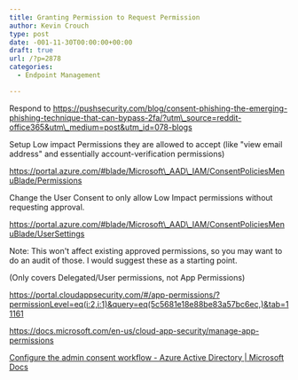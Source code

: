 ```yaml
---
title: Granting Permission to Request Permission
author: Kevin Crouch
type: post
date: -001-11-30T00:00:00+00:00
draft: true
url: /?p=2878
categories:
  - Endpoint Management

---
```

 

Respond to https://pushsecurity.com/blog/consent-phishing-the-emerging-phishing-technique-that-can-bypass-2fa/?utm\_source=reddit-office365&utm\_medium=post&utm_id=078-blogs  
  
Setup Low impact Permissions they are allowed to accept (like "view email address" and essentially account-verification permissions)  
  
https://portal.azure.com/#blade/Microsoft\_AAD\_IAM/ConsentPoliciesMenuBlade/Permissions  
  
Change the User Consent to only allow Low Impact permissions without requesting approval.  
  
https://portal.azure.com/#blade/Microsoft\_AAD\_IAM/ConsentPoliciesMenuBlade/UserSettings  
  
  
  
Note: This won't affect existing approved permissions, so you may want to do an audit of those. I would suggest these as a starting point.  
  
(Only covers Delegated/User permissions, not App Permissions)  
  
https://portal.cloudappsecurity.com/#/app-permissions/?permissionLevel=eq(i:2,i:1)&query=eq(5c5681e18e88be83a57bc6ec,)&tab=11161  
  
https://docs.microsoft.com/en-us/cloud-app-security/manage-app-permissions  
  
[Configure the admin consent workflow - Azure Active Directory | Microsoft Docs](https://docs.microsoft.com/en-us/azure/active-directory/manage-apps/configure-admin-consent-workflow)
